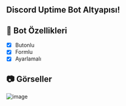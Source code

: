 ## Discord Uptime Bot Altyapısı!

## 📑 Bot Özellikleri

- [x] Butonlu
- [x] Formlu
- [x] Ayarlamalı

## 📷 Görseller

![image](https://media.discordapp.net/attachments/1049706158065193012/1057711808821071983/image.png?width=1948&height=1259)

